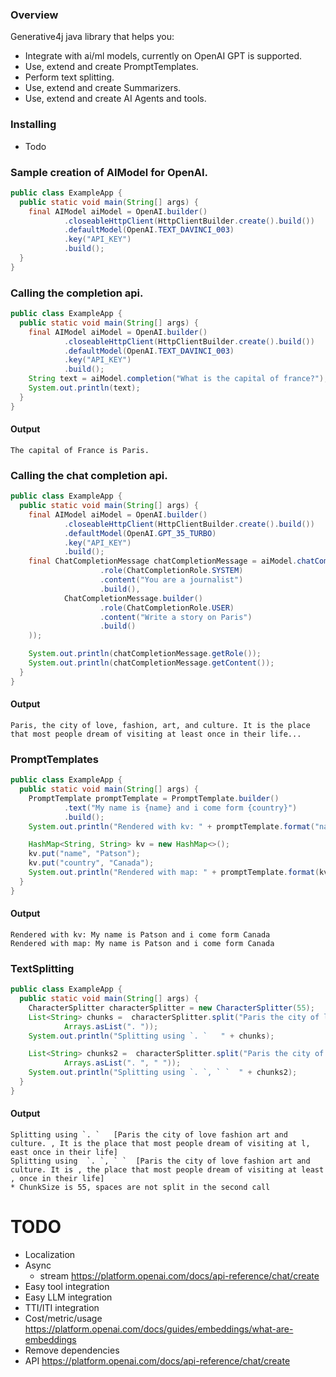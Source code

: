 ### Overview
Generative4j java library that helps you: 
* Integrate with ai/ml models, currently on OpenAI GPT is supported.
* Use, extend and create PromptTemplates.
* Perform text splitting.
* Use, extend and create Summarizers.
* Use, extend and create AI Agents and tools.

### Installing
* Todo

### Sample creation of AIModel for OpenAI.
```java
public class ExampleApp {
  public static void main(String[] args) {
    final AIModel aiModel = OpenAI.builder()
            .closeableHttpClient(HttpClientBuilder.create().build())
            .defaultModel(OpenAI.TEXT_DAVINCI_003)
            .key("API_KEY")
            .build();
  }
}
```

### Calling the completion api.

```java
public class ExampleApp {
  public static void main(String[] args) {
    final AIModel aiModel = OpenAI.builder()
            .closeableHttpClient(HttpClientBuilder.create().build())
            .defaultModel(OpenAI.TEXT_DAVINCI_003)
            .key("API_KEY")
            .build();
    String text = aiModel.completion("What is the capital of france?");
    System.out.println(text);
  }
}
```

#### Output
```text
The capital of France is Paris.
```

### Calling the chat completion api. 

```java
public class ExampleApp {
  public static void main(String[] args) {
    final AIModel aiModel = OpenAI.builder()
            .closeableHttpClient(HttpClientBuilder.create().build())
            .defaultModel(OpenAI.GPT_35_TURBO)
            .key("API_KEY")
            .build();
    final ChatCompletionMessage chatCompletionMessage = aiModel.chatCompletion(Arrays.asList(ChatCompletionMessage.builder()
                    .role(ChatCompletionRole.SYSTEM)
                    .content("You are a journalist")
                    .build(),
            ChatCompletionMessage.builder()
                    .role(ChatCompletionRole.USER)
                    .content("Write a story on Paris")
                    .build()
    ));

    System.out.println(chatCompletionMessage.getRole());
    System.out.println(chatCompletionMessage.getContent());
  }
}
```

#### Output
```text
Paris, the city of love, fashion, art, and culture. It is the place that most people dream of visiting at least once in their life...
```


### PromptTemplates
```java
public class ExampleApp {
  public static void main(String[] args) {
    PromptTemplate promptTemplate = PromptTemplate.builder()
            .text("My name is {name} and i come form {country}")
            .build();
    System.out.println("Rendered with kv: " + promptTemplate.format("name", "Patson", "country", "Canada"));

    HashMap<String, String> kv = new HashMap<>();
    kv.put("name", "Patson");
    kv.put("country", "Canada");
    System.out.println("Rendered with map: " + promptTemplate.format(kv));
  }
}
```
#### Output
```text
Rendered with kv: My name is Patson and i come form Canada
Rendered with map: My name is Patson and i come form Canada
```

### TextSplitting
```java
public class ExampleApp {
  public static void main(String[] args) {
    CharacterSplitter characterSplitter = new CharacterSplitter(55);
    List<String> chunks =  characterSplitter.split("Paris the city of love fashion art and culture. It is the place that most people dream of visiting at least once in their life",
            Arrays.asList(". "));
    System.out.println("Splitting using `. `   " + chunks);

    List<String> chunks2 =  characterSplitter.split("Paris the city of love fashion art and culture. It is the place that most people dream of visiting at least once in their life",
            Arrays.asList(". ", " "));
    System.out.println("Splitting using `. `, ` `  " + chunks2);
  }
}
```

#### Output
```text
Splitting using `. `   [Paris the city of love fashion art and culture. , It is the place that most people dream of visiting at l, east once in their life]
Splitting using  `. `, ` `  [Paris the city of love fashion art and culture. It is , the place that most people dream of visiting at least , once in their life]
* ChunkSize is 55, spaces are not split in the second call
```

# TODO 
* Localization
* Async
  * stream https://platform.openai.com/docs/api-reference/chat/create
* Easy tool integration
* Easy LLM integration
* TTI/ITI integration
* Cost/metric/usage https://platform.openai.com/docs/guides/embeddings/what-are-embeddings
* Remove dependencies
* API https://platform.openai.com/docs/api-reference/chat/create

